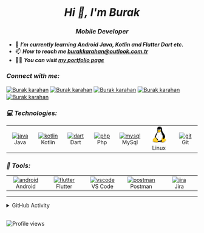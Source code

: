 ***<h1 align="center">Hi 👋, I'm Burak</h1>***
***<h3 align="center">Mobile Developer</h3>***

- 🌱 ***I’m currently learning Android Java, Kotlin and Flutter Dart etc.***
- 📫 ***How to reach me burakkarahan@outlook.com.tr***
- 👨‍💻 ***You can visit [my portfolio page](http://burakkarahan.com/)***

***<h3 align="left">Connect with me:</h3>***
<p align="left">
<a href="mailto:burakkarahan@outlook.com.tr"><img align="center" src="https://brandlogos.net/wp-content/uploads/2020/10/gmail-logo.png" alt="Burak karahan" height="30" width="30" /></a>
<a href="https://linkedin.com/in/burakarahan" target="blank"><img align="center" src="https://www.vectorlogo.zone/logos/linkedin/linkedin-icon.svg" alt="Burak karahan" height="30" width="30" /></a>
<a href="https://medium.com/@burak_karahan" target="blank"><img align="center" src="https://www.vectorlogo.zone/logos/medium/medium-tile.svg" alt="Burak karahan" height="40" width="40" /></a>
<a href="https://twitter.com/burak_karahannn" target="blank"><img align="center" src="https://www.vectorlogo.zone/logos/twitter/twitter-tile.svg" alt="Burak karahan" height="30" width="30" /></a>
<a href="https://instagram.com/karahanbrk" target="blank"><img align="center" src="https://www.vectorlogo.zone/logos/instagram/instagram-icon.svg" alt="Burak karahan" height="30" width="30" /></a>
</p>

***<h3 align="left">💻 Technologies:</h3>***
<p align="left">
<table>
  <tr>
    <td align="center" width="96">
      <a href="https://www.java.com/" target="_blank"> <img src="https://www.vectorlogo.zone/logos/java/java-icon.svg" alt="java" width="45" height="45"/></a>
      <br>Java
    </td>
    <td align="center" width="96">
      <a href="https://developer.android.com/kotlin" target="_blank"> <img src="https://www.vectorlogo.zone/logos/kotlinlang/kotlinlang-icon.svg" alt="kotlin"                  width="40" height="40"/></a>
      <br>Kotlin
    </td>
    <td align="center" width="96">
      <a href="https://dart.dev/" target="_blank"> <img src="https://www.vectorlogo.zone/logos/dartlang/dartlang-icon.svg" alt="dart" width="40" height="40"/></a> 
      <br>Dart
    </td>
    <td align="center" width="96">
      <a href="https://www.php.net/" target="_blank"> <img src="https://www.vectorlogo.zone/logos/php/php-ar21.svg" alt="php" width="70" height="45"/></a>
      <br>Php
    </td>
    <td align="center" width="96">
      <a href="https://www.mysql.com/" target="_blank"> <img src="https://www.vectorlogo.zone/logos/mysql/mysql-icon.svg" alt="mysql" width="45" height="45"/></a>
      <br>MySql
    </td>
    <td align="center" width="96">
      <a href="https://www.linux.org/" target="_blank"> <img src="https://raw.githubusercontent.com/devicons/devicon/master/icons/linux/linux-original.svg" alt="linux"          width="45" height="45"/></a>
      <br>Linux
    </td>
    <td align="center" width="96">
      <a href="https://git-scm.com/" target="_blank"> <img src="https://www.vectorlogo.zone/logos/git-scm/git-scm-icon.svg" alt="git" width="45" height="45"/></a>
      <br>Git
    </td>
  </tr>
</table>
</p>

***<h3 align="left">🔨 Tools:</h3>***
<p align="left">
    <table>
      <tr>
        <td align="center" width="96">
          <a href="https://developer.android.com/" target="_blank"> <img src="https://www.vectorlogo.zone/logos/android/android-icon.svg" alt="android" width="45" height="45"/></a>
          <br>Android
        </td>
        <td align="center" width="96">
          <a href="https://flutter.dev/" target="_blank"> <img src="https://www.vectorlogo.zone/logos/flutterio/flutterio-icon.svg" alt="flutter" width="45" height="45"/></a> 
          <br>Flutter
        </td>
        <td align="center" width="96">
          <a href="https://code.visualstudio.com/" target="_blank"> <img src="https://upload.wikimedia.org/wikipedia/commons/thumb/9/9a/Visual_Studio_Code_1.35_icon.svg/1024px-Visual_Studio_Code_1.35_icon.svg.png" alt="vscode" width="45" height="45"/></a>
          <br>VS Code
        </td>
        <td align="center" width="96">
          <a href="https://postman.com" target="_blank"> <img src="https://www.vectorlogo.zone/logos/getpostman/getpostman-icon.svg" alt="postman" width="45" height="45"/></a> 
          <br>Postman
        </td>
        <td align="center" width="96">
          <a href="https://www.atlassian.com/software/jira" target="_blank"> <img src="https://www.vectorlogo.zone/logos/atlassian_jira/atlassian_jira-icon.svg" alt="jira" width="45 height="45/> </a>
          <br>Jira
        </td>
      </tr>
    </table>
</p>









<hr>

<details>
  <summary> GitHub Activity</summary>
  
  ![GitHub Activity Graph](https://activity-graph.herokuapp.com/graph?username=BurakKarahan&theme=react-dark)
  <p align="center">
    <img src="https://github-readme-stats.vercel.app/api/top-langs?username=BurakKarahan&show_icons=true&theme=radical&locale=en&layout=compact" alt="Burak karahan"       width="45%" /> <br>
  </p>
  <p align="center">
    <img src="https://github-readme-stats.vercel.app/api?username=BurakKarahan&show_icons=true&theme=dark&locale=en" alt="Burak Karahan" width="45%"/>
  </p>

</details>

<br>

![Profile views](https://gpvc.arturio.dev/BurakKarahan)  
